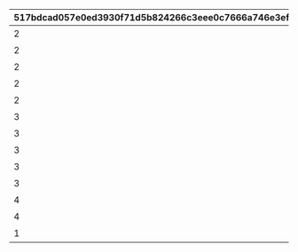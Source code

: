 |517bdcad057e0ed3930f71d5b824266c3eee0c7666a746e3efe97817955c8744|f8464eb7044414d9ae854b5e13364eb4e67a878fbd57f9c374922b643810cd4d|ea496d84d37138664b8ed1a8f024cd613cd3bdc2c5913ef664bb76c549b75fca|50dc96c80b0ea08ac45621ef5135c1d6114ee7343baf92485012d70379002390|59e471f59e1768637098f9e4486993e60bbddd101950c8743fcab3781aad40a6|ba80321b7364c8fcab47e55f03af1fcbc044f19215797bf88409a6f7775c10b7|314de46196a7574d1344b47c84480d845220538dcec57232a961f02725b4b091|dc23fe98f25b5b82a6b93d30ea8f8399d29ea4a99bddc4f1da2782197723c873|f37bb65ac5fc8a34601d7ac9f68b0181e10ed80a4bbcc3872cdd8b95f2a24fc3|94b544d4189f3d1a5da1816322b5bd2c91715175e4fdba9f4d229e5ae45dec72|969ad9e16c203038e799f18293249c26ab0c32907cfbf543b85835ed01112c8a|
| --- | --- | --- | --- | --- | --- | --- | --- | --- | --- | --- |
|2|25|10128107|0|0|0|91002|10128|5128071|二人だけの時間|8|
|2|25|0|0|0|5128071|91002|10128|5128072|新居の必須条件|8|
|2|25|0|0|0|5128072|91002|10128|5128073|本当は誰よりも|8|
|2|25|0|0|0|5128073|91002|10128|5128074|家族で大切に\nしたいこと|8|
|2|50|0|0|0|5128074|91002|10128|5128075|誓いの言葉|8|
|3|25|10128107|0|0|0|91002|10128|5128081|血の婚約報告|8|
|3|25|0|0|0|5128081|91002|10128|5128082|風来人の家探し|8|
|3|25|0|0|0|5128082|91002|10128|5128083|愛おしい時間|8|
|3|25|0|0|0|5128083|91002|10128|5128084|トーゴクの\n家族文化|8|
|3|50|0|0|0|5128084|91002|10128|5128085|飾らない愛を|8|
|4|0|0|5128085|0|5128075|0|10128|5128091|口約束は災いのもと|0|
|4|0|0|0|11001271|5128091|0|10128|5128092|譲れない家庭の味|0|
|1|0|10128107|0|0|0|0|10128|5128161|夢の語り部に誘われて|0|